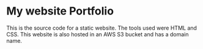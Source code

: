 # My website Portfolio

This is the source code for a static website.
The tools used were HTML and CSS. This website is also hosted in an AWS S3 bucket and has a domain name. 

